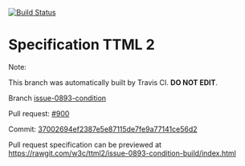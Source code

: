 [![Build Status](https://travis-ci.org/w3c/ttml2.svg?branch=issue-0893-condition)](https://travis-ci.org/w3c/ttml2)


# Specification TTML 2


Note:


This branch was automatically built by Travis CI. <b>DO NOT EDIT</b>.


 Branch [issue-0893-condition](https://github.com/w3c/ttml2/tree/issue-0893-condition)


 Pull request: [#900](https://github.com/w3c/ttml2/pull/900)


 Commit: [37002694ef2387e5e87115de7fe9a77141ce56d2](https://github.com/w3c/ttml2/commit/37002694ef2387e5e87115de7fe9a77141ce56d2)

Pull request specification can be previewed at https://rawgit.com/w3c/ttml2/issue-0893-condition-build/index.html



